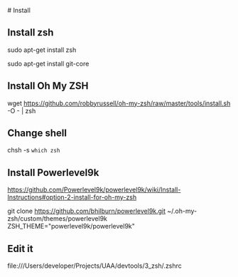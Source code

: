 # Install

## Install zsh

sudo apt-get install zsh

sudo apt-get install git-core

## Install Oh My ZSH
wget https://github.com/robbyrussell/oh-my-zsh/raw/master/tools/install.sh -O - | zsh

## Change shell
chsh -s `which zsh`

## Install Powerlevel9k
https://github.com/Powerlevel9k/powerlevel9k/wiki/Install-Instructions#option-2-install-for-oh-my-zsh

git clone https://github.com/bhilburn/powerlevel9k.git ~/.oh-my-zsh/custom/themes/powerlevel9k
ZSH_THEME="powerlevel9k/powerlevel9k"

## Edit it
file:///Users/developer/Projects/UAA/devtools/3_zsh/.zshrc
